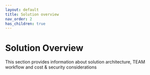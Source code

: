```yaml
---
layout: default
title: Solution overview
nav_order: 2
has_children: true
---
```


# Solution Overview

This section provides information about solution architecture, TEAM workflow and cost & security considerations